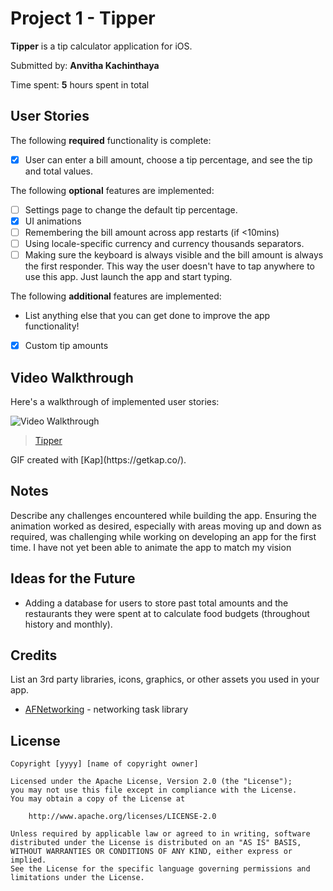 # Project 1 - Tipper

**Tipper** is a tip calculator application for iOS.

Submitted by: **Anvitha Kachinthaya**

Time spent: **5** hours spent in total

## User Stories

The following **required** functionality is complete:

* [X] User can enter a bill amount, choose a tip percentage, and see the tip and total values.

The following **optional** features are implemented:

* [ ] Settings page to change the default tip percentage.
* [X] UI animations
* [ ] Remembering the bill amount across app restarts (if <10mins)
* [ ] Using locale-specific currency and currency thousands separators.
* [ ] Making sure the keyboard is always visible and the bill amount is always the first responder. This way the user doesn't have to tap anywhere to use this app. Just launch the app and start typing.

The following **additional** features are implemented:

- List anything else that you can get done to improve the app functionality!
- [X] Custom tip amounts

## Video Walkthrough

Here's a walkthrough of implemented user stories:

<img src='https://imgur.com/a/96k0kTQ' title='Video Walkthrough' width='' alt='Video Walkthrough' />
<blockquote class="imgur-embed-pub" lang="en" data-id="a/96k0kTQ"  ><a href="//imgur.com/a/96k0kTQ">Tipper</a></blockquote>
GIF created with [Kap](https://getkap.co/).

## Notes

Describe any challenges encountered while building the app.
Ensuring the animation worked as desired, especially with areas moving up and down as required, was challenging while working on developing an app for the first time. I have not yet been able to animate the app to match my vision 

## Ideas for the Future

- Adding a database for users to store past total amounts and the restaurants they were spent at to calculate food budgets (throughout history and monthly).

## Credits

List an 3rd party libraries, icons, graphics, or other assets you used in your app.

- [AFNetworking](https://github.com/AFNetworking/AFNetworking) - networking task library

## License

    Copyright [yyyy] [name of copyright owner]

    Licensed under the Apache License, Version 2.0 (the "License");
    you may not use this file except in compliance with the License.
    You may obtain a copy of the License at

        http://www.apache.org/licenses/LICENSE-2.0

    Unless required by applicable law or agreed to in writing, software
    distributed under the License is distributed on an "AS IS" BASIS,
    WITHOUT WARRANTIES OR CONDITIONS OF ANY KIND, either express or implied.
    See the License for the specific language governing permissions and
    limitations under the License.
